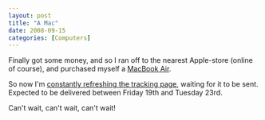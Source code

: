 ```yaml
---
layout: post
title: "A Mac"
date: 2008-09-15
categories: [Computers]
---
```



Finally got some money, and so I ran off to the nearest Apple-store (online of course), and purchased myself a [MacBook Air](http://store.apple.com/us/browse/home/shop_mac/family/macbook_air?mco=MTE4MTY).

So now I'm [constantly refreshing the tracking page](http://xkcd.com/281/), waiting for it to be sent. Expected to be delivered between Friday 19th and Tuesday 23rd.

Can't wait, can't wait, can't wait!
